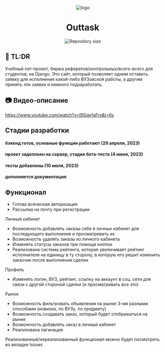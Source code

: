 <p align="center">
  <img src="https://github.com/sh1nkey/outtask/assets/110509023/749d8332-95d4-438c-ab37-f6d3e35fd127" alt="logo">
</p>

<h1 align="center">Outtask</h1>


<p align="center">
  <img alt="Repository size" src="https://img.shields.io/github/repo-size/sh1nkey/outtask">
</p>


##  :speech_balloon: TL:DR 

Учебный пэт-проект, биржа рефератов/контрольных/всего-всего для студентов, на Django. Это сайт, который позволяет одним оставить заявку для исполнения какой-либо ВУЗовской работы, а другим принять 
эти заявки и немного подзаработать.

## :camera: Видео-описание

https://www.youtube.com/watch?v=l9SjayfaFro&t=6s

## Стадии разработки

####  бэкенд готов, основные функции работают (29 апреля, 2023)
####  проект задеплоен на сервер, стадия бета-теста (4 июня, 2023)
####  тесты добавлены (10 июля, 2023)
####  дополняется документация



## Функционал

* Готова всяческая авторизация
* Рассылка на почту при регистрации

Личный кабинет
* Возможность добавлять заказы себе в личных кабинет для последующего выполнения и просматривать их
* Возможность удалять заказы из личного кабинета
* Изменять статусы заказов при помощи кнопок
* Реализована система рейтинга, которая увеличивает рейтинг исполнителя на единицу в ту сторону, в которую его решит изменить заказчик после выполнения сделки

Профиль
* Изменять логин, ВУЗ, рейтинг, ссылку на аккаунт в соц. сети для связи с другой стороной сделки (и просматривать все это)

Рынок
* Возможность фильтровать объявления на рынке 3-мя разными способами (новизна, по ВУЗу, по предмету)
* Возможность создавать заказ, который будет отображаться на рынке
* Возможность добавлять заказ в личный кабинет
* Реализована пагинация

Реализованный/нереализованный функционал можно будет посмотреть во вкладке Issues

